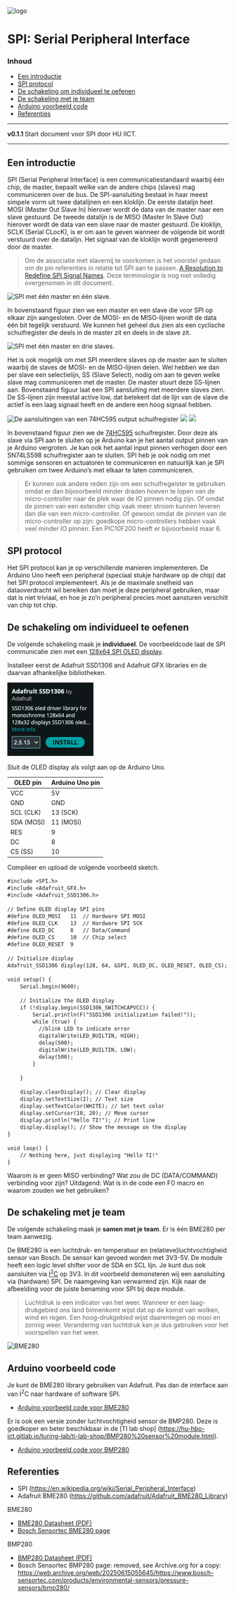 ![logo](../SPI/img/SPI_basic_operation,_single_Main_&_Sub.svg) [](logo-id)

# SPI: Serial Peripheral Interface[](title-id) <!-- omit in toc -->

### Inhoud[](toc-id) <!-- omit in toc -->

- [Een introductie](#een-introductie)
- [SPI protocol](#spi-protocol)
- [De schakeling om individueel te oefenen](#de-schakeling-om-individueel-te-oefenen)
- [De schakeling met je team](#de-schakeling-met-je-team)
- [Arduino voorbeeld code](#arduino-voorbeeld-code)
- [Referenties](#referenties)

---

**v0.1.1 [](version-id)** Start document voor SPI door HU IICT[](author-id).

---

## Een introductie

SPI (Serial Peripheral Interface) is een communicatiestandaard waarbij één chip, de master, bepaalt welke van de andere chips (slaves) mag communiceren over de bus. De SPI-aansluiting bestaat in haar meest simpele vorm uit twee datalijnen en een kloklijn. De eerste datalijn heet MOSI (Master Out Slave In) hierover wordt de data van de master naar een slave gestuurd. De tweede datalijn is de MISO (Master In Slave Out) hierover wordt de data van een slave naar de master gestuurd. De kloklijn, SCLK (Serial CLocK), is er om aan te geven wanneer de volgende bit wordt verstuurd over de datalijn. Het signaal van de kloklijn wordt gegenereerd door de master.

> Om de associatie met slavernij te voorkomen is het voorstel gedaan om de pin referenties in relatie tot SPI aan te passen. [A Resolution to Redefine SPI Signal Names](<https://www.oshwa.org/a-resolution-to-redefine-spi-signal-names/>). Deze terminologie is nog niet volledig overgenomen in dit document.

![SPI met één master en één slave.](../SPI/img/SPI_master_slave.png)

In bovenstaand figuur zien we een master en een slave die voor SPI op elkaar zijn aangesloten. Over de MOSI- en de MISO-lijnen wordt de data één bit tegelijk verstuurd. We kunnen het geheel dus zien als een cyclische schuifregister die deels in de master zit en deels in de slave zit.

![SPI met één master en drie slaves.](../SPI/img/SPI_three_slaves.png)

Het is ook mogelijk om met SPI meerdere slaves op de master aan te sluiten waarbij de slaves de MOSI- en de MISO-lijnen delen. Wel hebben we dan per slave een selectielijn, SS (Slave Select), nodig om aan te geven welke slave mag communiceren met de master. De master stuurt deze SS-lijnen aan. Bovenstaand figuur laat een SPI aansluiting met meerdere slaves zien. De SS-lijnen zijn meestal active low, dat betekent dat de lijn van de slave die actief is een laag signaal heeft en de andere een hoog signaal hebben.

![De aansluitingen van een 74HC595 output schuifregister](../SPI/img/74HC595_intern.png)  ![](../SPI/img/74HC595.png) ![](../SPI/img/74HC595_img.png)

In bovenstaand figuur zien we de [74HC595](../../elektronische-componenten/ic/74HC595/README.md) schuifregister. Door deze als slave via SPI aan te sluiten op je Arduino kan je het aantal output pinnen van je Arduino vergroten. Je kan ook het aantal input pinnen verhogen door een SN74LS598 schuifregister aan te sluiten. SPI heb je ook nodig om met sommige sensoren en actuatoren te communiceren en natuurlijk kan je SPI gebruiken om twee Arduino’s met elkaar te laten communiceren.

> Er kunnen ook andere reden zijn om een schuifregeister te gebruiken omdat er dan bijvoorbeeld minder draden hoeven te lopen van de micro-controller naar de plek waar de IO pinnen nodig zijn. Of omdat de pinnen van een extender chip vaak meer stroom kunnen leveren dan die van een micro-controller. Of gewoon omdat de pinnen van de micro-controller op zijn: goedkope micro-controllers hebben vaak veel minder IO pinnen. Een PIC10F200 heeft er bijvoorbeeld maar 6.

## SPI protocol

Het SPI protocol kan je op verschillende manieren implementeren. De Arduino Uno heeft een peripheral (speciaal stukje hardware op de chip) dat het SPI protocol implementeert. Als je de maximale snelheid van dataoverdracht wil bereiken dan moet je deze peripheral gebruiken, maar dat is niet triviaal, en hoe je zo’n peripheral precies moet aansturen verschilt van chip tot chip.

## De schakeling om individueel te oefenen

De volgende schakeling maak je **individueel**. De voorbeeldcode laat de SPI communicatie zien met een [128x64 SPI OLED display](https://hu-hbo-ict.gitlab.io/turing-lab/ti-lab-shop/oled%20spi%20128%20x%2064.html).

Installeer eerst de Adafruit SSD1306 and Adafruit GFX libraries en de daarvan afhankelijke bibliotheken.

![Voorbeeld SSD1306](./img/SSD1306.png)

Sluit de OLED display als volgt aan op de Arduino Uno.

| OLED pin | Arduino Uno pin|
| --- | --- |
| VCC | 5V |
| GND | GND |
| SCL (CLK) | 13 (SCK) |
| SDA (MOSI) | 11 (MOSI) |
| RES | 9 |
| DC | 8 |
| CS (SS) | 10 |

Compileer en upload de volgende voorbeeld sketch.

```Arduino
#include <SPI.h>
#include <Adafruit_GFX.h>
#include <Adafruit_SSD1306.h>

// Define OLED display SPI pins
#define OLED_MOSI   11  // Hardware SPI MOSI
#define OLED_CLK    13  // Hardware SPI SCK
#define OLED_DC     8   // Data/Command
#define OLED_CS     10  // Chip select
#define OLED_RESET  9

// Initialize display
Adafruit_SSD1306 display(128, 64, &SPI, OLED_DC, OLED_RESET, OLED_CS);

void setup() {
    Serial.begin(9600);

    // Initialize the OLED display
    if (!display.begin(SSD1306_SWITCHCAPVCC)) {
        Serial.println(F("SSD1306 initialization failed!"));
        while (true) {
          //blink LED to indicate error
          digitalWrite(LED_BUILTIN, HIGH);
          delay(500);
          digitalWrite(LED_BUILTIN, LOW);
          delay(500);
        }

    }

    display.clearDisplay(); // Clear display
    display.setTextSize(2); // Text size
    display.setTextColor(WHITE); // Set text color
    display.setCursor(10, 20); // Move cursor
    display.println("Hello TI!"); // Print line
    display.display(); // Show the message on the display
}

void loop() {
    // Nothing here, just displaying "Hello TI!"
}

```

Waarom is er geen MISO verbinding? Wat zou de DC (DATA/COMMAND) verbinding voor zijn? Uitdagend: Wat is in de code een F() macro en waarom zouden we het gebruiken?

## De schakeling met je team

De volgende schakeling maak je **samen met je team**. Er is één  BME280 per team aanwezig.

De BME280 is een luchtdruk- en temperatuur en (relatieve)luchtvochtigheid sensor van Bosch. De sensor kan gevoed worden met 3V3-5V. De module heeft een logic level shifter voor de SDA en SCL lijn. Je kunt dus ook aansluiten via [I<sup>2</sup>C](../I2C/README.md) op 3V3. In dit voorbeeld demonsteren wij een aansluiting via (hardware) SPI. De naamgeving kan verwarrend zijn. Kijk naar de afbeelding voor de juiste benaming voor SPI bij deze module.

> Luchtdruk is een indicator van het weer. Wanneer er een laag-drukgebied ons land binnenkomt wijst dat op de komst van wolken, wind en regen. Een hoog-drukgebied wijst daarentegen op mooi en zonnig weer. Verandering van luchtdruk kan je dus gebruiken voor het voorspellen van het weer.

![BME280](../SPI/img/BME280_bb.png)

## Arduino voorbeeld code

Je kunt de BME280 library gebruiken van Adafruit. Pas dan de interface aan van I<sup>2</sup>C naar hardware of software SPI.

- [Arduino voorbeeld code voor BME280](../SPI/files/bme280test/bme280test.ino)

Er is ook een versie zonder luchtvochtigheid sensor de BMP280. Deze is goedkoper en beter beschikbaar in de [TI lab shop] (<https://hu-hbo-ict.gitlab.io/turing-lab/ti-lab-shop/BMP280%20sensor%20module.html>).

- [Arduino voorbeeld code voor BMP280](../SPI/files/bmp280test/bmp280test.ino)

## Referenties

- SPI (<https://en.wikipedia.org/wiki/Serial_Peripheral_Interface>)
- Adafruit BME280 (<https://github.com/adafruit/Adafruit_BME280_Library>)

BME280

- [BME280 Datasheet (PDF)](./files/bst-bme280-ds002.pdf)
- [Bosch Sensortec BME280 page](https://www.bosch-sensortec.com/products/environmental-sensors/humidity-sensors-bme280/)

BMP280

- [BMP280 Datasheet (PDF)](./files/bst-bmp280-ds001.pdf)
- Bosch Sensortec BMP280 page: removed, see Archive.org for a copy: <https://web.archive.org/web/20250615055645/https://www.bosch-sensortec.com/products/environmental-sensors/pressure-sensors/bmp280/>
